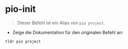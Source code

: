 # pio-init

> Dieser Befehl ist ein Alias von `pio project`.

- Zeige die Dokumentation für den originalen Befehl an:

`tldr pio project`
